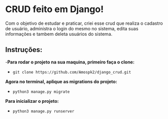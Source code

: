 # CRUD feito em Django!

Com o objetivo de estudar e praticar, criei esse crud que realiza o cadastro de usuário, administra o login do mesmo no sistema, edita suas informações e tambem deleta usuários do sistema.

## Instruções:

-**Para rodar o projeto na sua maquina, primeiro faça o clone:**

- `git clone https://github.com/Amospk2/django_crud.git`

**Agora no terminal, aplique as migrations do projeto:**

- `python3 manage.py migrate`

**Para inicializar o projeto:**

- `python3 manage.py runserver`
